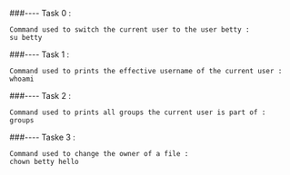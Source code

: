 ###---- Task 0 : 

	Command used to switch the current user to the user betty : 
	su betty

###---- Task 1 : 

	Command used to prints the effective username of the current user :
	whoami

###---- Task 2 :

	Command used to prints all groups the current user is part of :
	groups

###---- Taske 3 :

	Command used to change the owner of a file :
	chown betty hello



